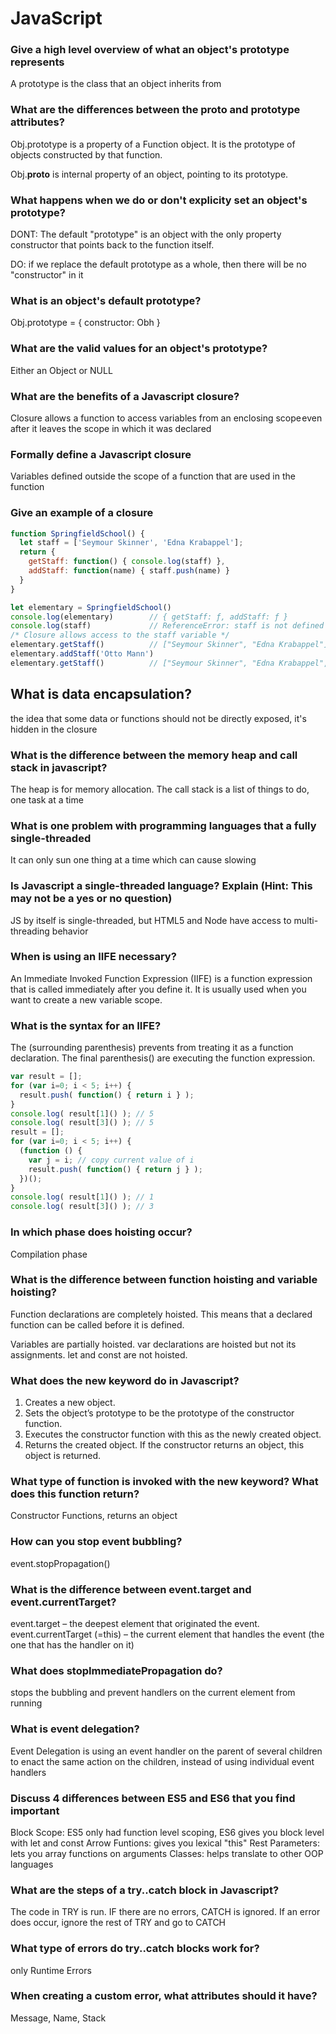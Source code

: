 # JavaScript

### Give a high level overview of what an object's prototype represents
A prototype is the class that an object inherits from

### What are the differences between the __proto__ and prototype attributes?
Obj.prototype is a property of a Function object. It is the prototype of objects constructed by that function.

Obj.__proto__ is internal property of an object, pointing to its prototype.

### What happens when we do or don't explicity set an object's prototype?
DONT: The default "prototype" is an object with the only property constructor that points back to the function itself.

DO: if we replace the default prototype as a whole, then there will be no "constructor" in it

### What is an object's default prototype?
Obj.prototype = { constructor: Obh }

### What are the valid values for an object's prototype?
Either an Object or NULL

### What are the benefits of a Javascript closure?
Closure allows a function to access variables from an enclosing scope even after it leaves the scope in which it was declared

### Formally define a Javascript closure
Variables defined outside the scope of a function that are used in the function

### Give an example of a closure
```js
function SpringfieldSchool() {
  let staff = ['Seymour Skinner', 'Edna Krabappel'];
  return {
    getStaff: function() { console.log(staff) },
    addStaff: function(name) { staff.push(name) }
  }
}

let elementary = SpringfieldSchool()
console.log(elementary)        // { getStaff: ƒ, addStaff: ƒ }
console.log(staff)             // ReferenceError: staff is not defined
/* Closure allows access to the staff variable */
elementary.getStaff()          // ["Seymour Skinner", "Edna Krabappel"]
elementary.addStaff('Otto Mann')
elementary.getStaff()          // ["Seymour Skinner", "Edna Krabappel", "Otto Mann"]
```


## What is data encapsulation?
the idea that some data or functions should not be directly exposed, it's hidden in the closure


### What is the difference between the memory heap and call stack in javascript?
The heap is for memory allocation. The call stack is a list of things to do, one task at a time

### What is one problem with programming languages that a fully single-threaded
It can only sun one thing at a time which can cause slowing

###  Is Javascript a single-threaded language? Explain (Hint: This may not be a yes or no question)
JS by itself is single-threaded, but HTML5 and Node have access to multi-threading behavior

### When is using an IIFE necessary?
An Immediate Invoked Function Expression (IIFE) is a function expression that is called immediately after you define it. It is usually used when you want to create a new variable scope.

### What is the syntax for an IIFE?
The (surrounding parenthesis) prevents from treating it as a function declaration.
The final parenthesis() are executing the function expression.

``` js
var result = [];
for (var i=0; i < 5; i++) {
  result.push( function() { return i } );
}
console.log( result[1]() ); // 5
console.log( result[3]() ); // 5
result = [];
for (var i=0; i < 5; i++) {
  (function () {
    var j = i; // copy current value of i
    result.push( function() { return j } );
  })();
}
console.log( result[1]() ); // 1
console.log( result[3]() ); // 3
```


### In which phase does hoisting occur?
Compilation phase

### What is the difference between function hoisting and variable hoisting?
Function declarations are completely hoisted. This means that a declared function can be called before it is defined.

Variables are partially hoisted. var declarations are hoisted but not its assignments. let and const are not hoisted.

### What does the new keyword do in Javascript?
1. Creates a new object.
2. Sets the object’s prototype to be the prototype of the constructor function.
3. Executes the constructor function with this as the newly created object.
4. Returns the created object. If the constructor returns an object, this object is returned.

### What type of function is invoked with the new keyword? What does this function return?
Constructor Functions, returns an object



### How can you stop event bubbling?
event.stopPropagation()

### What is the difference between event.target and event.currentTarget?
event.target – the deepest element that originated the event.
event.currentTarget (=this) – the current element that handles the event (the one that has the handler on it)

### What does stopImmediatePropagation do?
stops the bubbling and prevent handlers on the current element from running

### What is event delegation?
Event Delegation is using an event handler on the parent of several children to enact the same action on the children, instead of using individual event handlers


### Discuss 4 differences between ES5 and ES6 that you find important
Block Scope: ES5 only had function level scoping, ES6 gives you block level with let and const
Arrow Funtions: gives you lexical "this"
Rest Parameters: lets you array functions on arguments
Classes: helps translate to other OOP languages


### What are the steps of a try..catch block in Javascript?
The code in TRY is run. IF there are no errors, CATCH is ignored. If an error does occur, ignore the rest of TRY and go to CATCH

### What type of errors do try..catch blocks work for?
only Runtime Errors

### When creating a custom error, what attributes should it have?
Message, Name, Stack